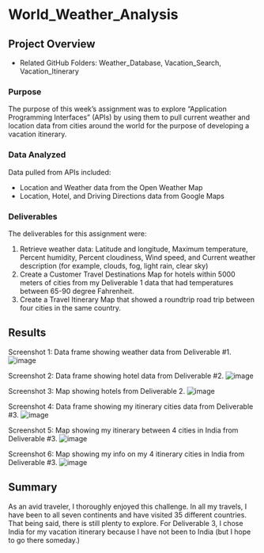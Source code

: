 # World_Weather_Analysis

## Project Overview

-	Related GitHub Folders: Weather_Database, Vacation_Search, Vacation_Itinerary


### Purpose

The purpose of this week’s assignment was to explore “Application Programming Interfaces” (APIs) by using them to pull current weather and location data from cities around the world for the purpose of developing a vacation itinerary.


### Data Analyzed

Data pulled from APIs included:
-	Location and Weather data from the Open Weather Map 
-	Location, Hotel, and Driving Directions data from Google Maps


### Deliverables
The deliverables for this assignment were:

1)	Retrieve weather data: Latitude and longitude, Maximum temperature, Percent humidity, Percent cloudiness, Wind speed, and Current weather description (for example, clouds, fog, light rain, clear sky)
2)	Create a Customer Travel Destinations Map for hotels within 5000 meters of cities from my Deliverable 1 data that had temperatures between 65-90 degree Fahrenheit.
3)	Create a Travel Itinerary Map that showed a roundtrip road trip between four cities in the same country.  


## Results
Screenshot 1: Data frame showing weather data from Deliverable #1.
![image](https://user-images.githubusercontent.com/92705556/151687353-115a14d2-5ca8-459b-b2cc-d81c3c07a7d7.png)
 
Screenshot 2: Data frame showing hotel data from Deliverable #2.
![image](https://user-images.githubusercontent.com/92705556/151687358-d01d56a5-a66f-4d66-9dae-af1ef6bbff02.png)

Screenshot 3: Map showing hotels from Deliverable 2.
![image](https://user-images.githubusercontent.com/92705556/151687360-254f43c2-de56-4e57-86da-44028090b649.png) 

Screenshot 4: Data frame showing my itinerary cities data from Deliverable #3.
![image](https://user-images.githubusercontent.com/92705556/151687370-64b57874-1c59-4f7e-b175-e559fbefc35d.png)

Screenshot 5: Map showing my itinerary between 4 cities in India from Deliverable #3.
![image](https://user-images.githubusercontent.com/92705556/151687372-4eeeb764-5d02-4cdd-b128-03960c072740.png)

Screenshot 6: Map showing my info on my 4 itinerary cities in India from Deliverable #3.
![image](https://user-images.githubusercontent.com/92705556/151687376-4b510465-11d5-4781-8507-eb8194a59959.png)
 

## Summary
As an avid traveler, I thoroughly enjoyed this challenge.  In all my travels, I have been to all seven continents and have visited 35 different countries.  That being said, there is still plenty to explore.  For Deliverable 3, I chose India for my vacation itinerary because I have not been to India (but I hope to go there someday.)  
